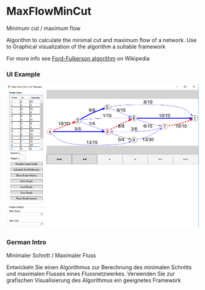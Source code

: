 # MaxFlowMinCut
Minimum cut / maximum flow

Algorithm to calculate the minimal cut
and maximum flow of a network. Use to
Graphical visualization of the algorithm a suitable framework

For more info see [Ford-Fulkerson algorithm](https://en.wikipedia.org/wiki/Ford%E2%80%93Fulkerson_algorithm) on Wikipedia

### UI Example
![UI](docs/ui.png)

### German Intro

Minimaler Schnitt / Maximaler Fluss

Entwickeln Sie einen Algorithmus zur Berechnung des minimalen Schnitts
und maximalen Flusses eines Flussnetzwerkes. Verwenden Sie zur
grafischen Visualisierung des Algorithmus ein geeignetes Framework
